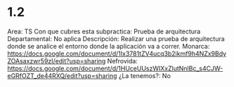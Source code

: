 # 1.2

Area: TS
Con que cubres esta subpractica: Prueba de arquitectura
Departamental: No aplica
Descripción: Realizar una prueba de arquitectura donde se analice el entorno donde la aplicación va a correr.
Monarca: https://docs.google.com/document/d/1Ix3781tZV4ucq3b2ikmf9h4NZx9BdyZOAsaxzwr59zI/edit?usp=sharing
Nefrovida: https://docs.google.com/document/d/1HUceUUszWIXxZlutNnlBc_s4CJW-eGRfOZT_de44RXQ/edit?usp=sharing
¿La tenemos?: No